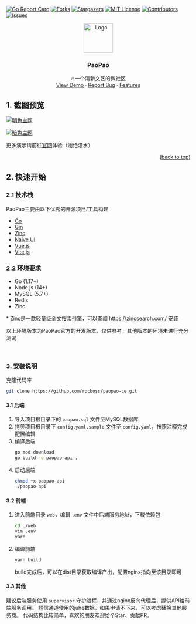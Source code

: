 <div id="top"></div>


<!-- PROJECT SHIELDS -->
[![Go Report Card][goreport-shield]][goreport-url]
[![Forks][forks-shield]][forks-url]
[![Stargazers][stars-shield]][stars-url]
[![MIT License][license-shield]][license-url]
[![Contributors][contributors-shield]][contributors-url]
[![Issues][issues-shield]][issues-url]

<!-- PROJECT LOGO -->
<div align="center">
  <a href="https://github.com/rocboss/paopao-ce">
    <img src="https://cdn.rocs.me/static/paopao-logo.png" alt="Logo" width="80" height="80">
  </a>

  <h3 align="center">PaoPao</h3>

  <p align="center">
    🔥一个清新文艺的微社区
    <br />
    <a href="https://www.paopao.info/">View Demo</a>
    ·
    <a href="https://github.com/rocboss/paopao-ce/issues">Report Bug</a>
    ·
    <a href="https://www.rocs.me/archives/paopao.html">Features</a>
  </p>
</div>



## 1. 截图预览

[![明色主题][product-light-screenshot]](https://www.paopao.info)

[![暗色主题][product-dark-screenshot]](https://www.paopao.info)

更多演示请前往[官网](https://www.paopao.info)体验（谢绝灌水）

<p align="right">(<a href="#top">back to top</a>)</p>

<!-- GETTING STARTED -->
## 2. 快速开始

### 2.1 技术栈

PaoPao主要由以下优秀的开源项目/工具构建

* [Go](https://go.dev/)
* [Gin](https://gin-gonic.com/)
* [Zinc](https://zinclabs.io/)
* [Naive UI](https://www.naiveui.com/)
* [Vue.js](https://vuejs.org/)
* [Vite.js](https://vitejs.dev/)


### 2.2 环境要求

- Go (1.17+)
- Node.js (14+)
- MySQL (5.7+)
- Redis
- Zinc

\* Zinc是一款轻量级全文搜索引擎，可以查阅 https://zincsearch.com/ 安装

以上环境版本为PaoPao官方的开发版本，仅供参考，其他版本的环境未进行充分测试

<br />

### 3. 安装说明

克隆代码库
   ```sh
   git clone https://github.com/rocboss/paopao-ce.git
   ```
#### 3.1 后端

1. 导入项目根目录下的 `paopao.sql` 文件至MySQL数据库
2. 拷贝项目根目录下 `config.yaml.sample` 文件至 `config.yaml`，按照注释完成配置编辑
3. 编译后端
    ```sh
    go mod download
    go build -o paopao-api .
    ```
4. 启动后端
    ```sh
    chmod +x paopao-api
    ./paopao-api
    ```

#### 3.2 前端

1. 进入前端目录 `web`，编辑 `.env` 文件中后端服务地址，下载依赖包
    ```sh
    cd ./web
    vim .env
    yarn
    ```
2. 编译前端
    ```sh
    yarn build
    ```

    build完成后，可以在dist目录获取编译产出，配置nginx指向至该目录即可

#### 3.3 其他
建议后端服务使用 `supervisor` 守护进程，并通过nginx反向代理后，提供API给前端服务调用。
短信通道使用的juhe数据，如果申请不下来，可以考虑替换其他服务商。
代码结构比较简单，喜欢的朋友欢迎给个Star、贡献PR。

<!-- MARKDOWN LINKS & IMAGES -->
[contributors-shield]: https://img.shields.io/github/contributors/rocboss/paopao-ce?style=flat
[contributors-url]: https://github.com/rocboss/paopao-ce/graphs/contributors
[goreport-shield]: https://goreportcard.com/badge/github.com/rocboss/paopao-ce
[goreport-url]: https://goreportcard.com/report/github.com/rocboss/paopao-ce
[forks-shield]: https://img.shields.io/github/forks/rocboss/paopao-ce?style=flat
[forks-url]: https://github.com/rocboss/paopao-ce/network/members
[stars-shield]: https://img.shields.io/github/stars/rocboss/paopao-ce.svg?style=flat
[stars-url]: https://github.com/rocboss/paopao-ce/stargazers
[issues-shield]: https://img.shields.io/github/issues/rocboss/paopao-ce.svg?style=flat
[issues-url]: https://github.com/rocboss/paopao-ce/issues
[license-shield]: https://img.shields.io/github/license/rocboss/paopao-ce.svg?style=flat
[license-url]: https://github.com/rocboss/paopao-ce/blob/master/LICENSE.txt
[linkedin-shield]: https://img.shields.io/badge/-LinkedIn-black.svg?style=flat&logo=linkedin&colorB=555
[product-light-screenshot]: https://cdn.rocs.me/static/paopao-light.jpeg
[product-dark-screenshot]: https://cdn.rocs.me/static/paopao-dark.jpeg